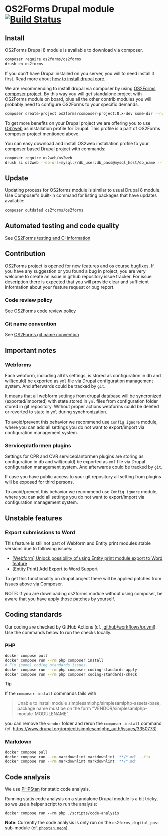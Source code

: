# OS2Forms Drupal module  [![Build Status](https://travis-ci.org/OS2Forms/os2forms.svg?branch=8.x)](https://travis-ci.org/OS2Forms/os2forms)

## Install

OS2Forms Drupal 8 module is available to download via composer.

```sh
composer require os2forms/os2forms
drush en os2forms
```

If you don't have Drupal installed on you server, you will to need install it first.
Read more about [how to install drupal core](https://www.drupal.org/docs/8/install).

We are recommending to install drupal via composer by using
[OS2Forms composer project](https://github.com/OS2Forms/composer-project).
By this way you will get standalone project with OS2Forms module on board, plus
all the other contrib modules you will probably need to configure OS2Forms to
your specific demands.

```sh
composer create-project os2forms/composer-project:8.x-dev some-dir --no-interaction
```

To get more benefits on your Drupal project we are offering you to use
[OS2web](https://packagist.org/packages/os2web/os2web) as installation
profile for Drupal. This profile is a part of OS2Forms composer project
mentioned above.

You can easy download and install OS2web installation profile to your
composer based Drupal project with commands:

```sh
composer require os2web/os2web
drush si os2web --db-url=mysql://db_user:db_pass@mysql_host/db_name --locale=da --site-name="OS2Forms" --account-pass=admin -y
```

## Update

Updating process for OS2forms module is similar to usual Drupal 8 module.
Use Composer's built-in command for listing packages that have updates available:

```sh
composer outdated os2forms/os2forms
```

## Automated testing and code quality

See [OS2Forms testing and CI information](https://github.com/OS2Forms/docs#testing-and-ci)

## Contribution

OS2Forms project is opened for new features and os course bugfixes.
If you have any suggestion or you found a bug in project, you are very welcome
to create an issue in github repository issue tracker.
For issue description there is expected that you will provide clear and
sufficient information about your feature request or bug report.

### Code review policy

See [OS2Forms code review policy](https://github.com/OS2Forms/docs#code-review)

### Git name convention

See [OS2Forms git name convention](https://github.com/OS2Forms/docs#git-guideline)

## Important notes

### Webforms

Each webform, including all its settings, is stored as configuration in db and
will(could) be exported as `yml` file via Drupal configuration management
system. And afterwards could be tracked by `git`.

It means that all webform settings from drupal database will
be syncronized (exported/imported) with state stored in `yml` files from
configuration folder stored in git repository. Without proper actions webforms
could be deleted or reverted to state in `yml` during synchronization.

To avoid/prevent this behavior we recommend use `Config ignore` module, where
you can add all settings you do not want to export/import via configuration
management system.

### Serviceplatformen plugins

Settings for CPR and CVR serviceplantormen plugins are storing as configuration
in db and will(could) be exported as `yml` file via Drupal configuration
management system. And afterwards could be tracked by `git`.

If case you have public access to your git repository all setting from plugins
will be exposed for third persons.

To avoid/prevent this behavior we recommend use `Config ignore` module, where
you can add all settings you do not want to export/import via configuration
management system.

## Unstable features

### Export submissions to Word

This feature is still not part of Webform and Entity print modules stable versions
due to following issues:

* [[Webform] Unlock possibility of using Entity print module export to Word
  feature](https://www.drupal.org/project/webform/issues/3096552)
* [[Entity Print] Add Export to Word
  Support](https://www.drupal.org/project/entity_print/issues/2733781)

To get this functionality on drupal project there will be applied patches from
issues above via Composer.

NOTE: If you are downloading os2forms module without using composer, be aware
that you have apply those patches by yourself.

## Coding standards

Our coding are checked by GitHub Actions (cf.
[.github/workflows/pr.yml](.github/workflows/pr.yml)). Use the commands below to
run the checks locally.

### PHP

```sh
docker compose pull
docker compose run --rm php composer install
# Fix (some) coding standards issues.
docker compose run --rm php composer coding-standards-apply
docker compose run --rm php composer coding-standards-check
```

> [!TIP]
> If the `composer install` commands fails with
>
> > Unable to install module simplesamlphp/simplesamlphp-assets-base, package name must be on the form "VENDOR/simplesamlphp-module-MODULENAME".
>
> you can remove the `vendor` folder and rerun the `composer install` command (cf.
> <https://www.drupal.org/project/simplesamlphp_auth/issues/3350773>).

### Markdown

```sh
docker compose pull
docker compose run --rm markdownlint markdownlint '**/*.md' --fix
docker compose run --rm markdownlint markdownlint '**/*.md'
```

## Code analysis

We use [PHPStan](https://phpstan.org/) for static code analysis.

Running statis code analysis on a standalone Drupal module is a bit tricky, so we use a helper script to run the
analysis:

```shell
docker compose run --rm php ./scripts/code-analysis
```

**Note**: Currently the code analysis is only run on the `os2forms_digital_post` sub-module (cf. [`phpstan.neon`](./phpstan.neon)).
